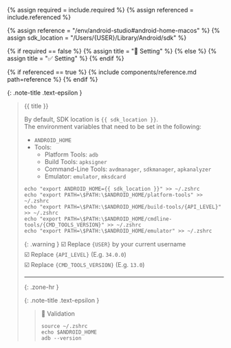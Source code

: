 <!-- LOCATION -->
<!-- _includes/components/android-studio/ -->

<!-- INCLUDE -->
<!-- components/android-studio/home-macos.md -->

<!-- VARIABLES -->
<!-- required:      [true, false], default to true -->
<!-- referenced:    [true, false], default to false -->


<!-- READ VARIABLES -->
{% assign required   = include.required %}
{% assign referenced = include.referenced %}


<!-- ASSIGN CONSTANTS -->
{% assign reference    = "/env/android-studio#android-home-macos" %}
{% assign sdk_location = "/Users/{USER}/Library/Android/sdk" %}


<!-- DECIDE TO DISPLAY THE NECESSITY OF THE INSTALLATION -->
{% if required == false %}
    {% assign title = "🔲 Setting" %}
{% else %}
    {% assign title = "✅ Setting" %}
{% endif %}


<!-- DECIDE TO DISPLAY THE LINK OF THIS COMPONENT -->
{% if referenced == true %}
{% include components/reference.md path=reference %}
{% endif %}


<!-- MAIN CONTENT -->

{: .note-title .text-epsilon }
> {{ title }}
>
> By default, SDK location is `{{ sdk_location }}`.<br>
> The environment variables that need to be set in the following:
> - `ANDROID_HOME`
> - Tools:
>   - Platform Tools: `adb`
>   - Build Tools: `apksigner`
>   - Command-Line Tools: `avdmanager`, `sdkmanager`, `apkanalyzer`
>   - Emulator: `emulator`, `mksdcard`
>
> ```shell
> echo "export ANDROID_HOME={{ sdk_location }}" >> ~/.zshrc
> echo "export PATH=\$PATH:\$ANDROID_HOME/platform-tools" >> ~/.zshrc
> echo "export PATH=\$PATH:\$ANDROID_HOME/build-tools/{API_LEVEL}" >> ~/.zshrc
> echo "export PATH=\$PATH:\$ANDROID_HOME/cmdline-tools/{CMD_TOOLS_VERSION}" >> ~/.zshrc
> echo "export PATH=\$PATH:\$ANDROID_HOME/emulator" >> ~/.zshrc
> ```
>
> {: .warning }
> ☑️ Replace `{USER}` by your current username<br>
> ☑️ Replace `{API_LEVEL}` (E.g. `34.0.0`)<br>
> ☑️ Replace `{CMD_TOOLS_VERSION}` (E.g. `13.0`)
>
> <hr>{: .zone-hr }
>
> {: .note-title .text-epsilon }
>> 🔲 Validation
>>
>> ```shell
>> source ~/.zshrc
>> echo $ANDROID_HOME
>> adb --version
>> ```
